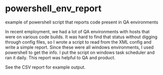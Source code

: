 # powershell_env_report
example of powershell script that reports code present in QA environments

In recent employment, we had a lot of QA environments with hosts that were on various code builds. It was hard to find that status without digging through config files, so I wrote a script to read from the XML config and write a simple report. Since these were all windows environments, I used powershell to get the info. I put the script on windows task scheduler and ran it daily. This report was helpful to QA and product. 

See the CSV report for example output. 
